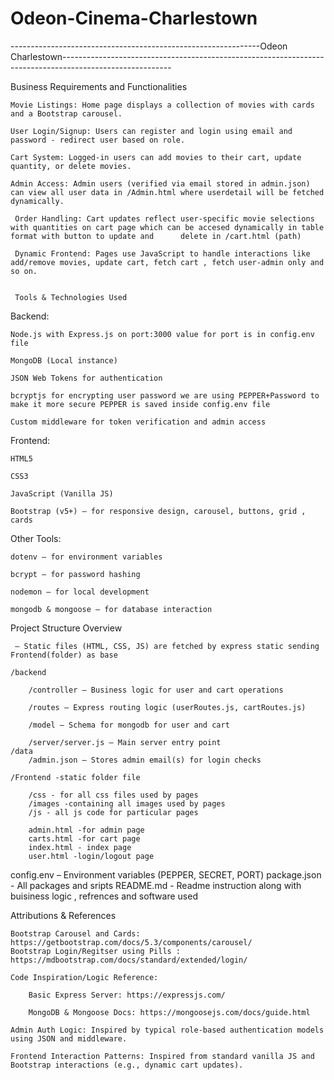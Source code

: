 # Odeon-Cinema-Charlestown
 --------------------------------------------------------------Odeon Charlestown---------------------------------------------------------------------------------------------------------


 Business Requirements and Functionalities

    Movie Listings: Home page displays a collection of movies with cards and a Bootstrap carousel.

    User Login/Signup: Users can register and login using email and password - redirect user based on role.

    Cart System: Logged-in users can add movies to their cart, update quantity, or delete movies.

    Admin Access: Admin users (verified via email stored in admin.json) can view all user data in /Admin.html where userdetail will be fetched dynamically.

     Order Handling: Cart updates reflect user-specific movie selections with quantities on cart page which can be accesed dynamically in table format with button to update and      delete in /cart.html (path)

     Dynamic Frontend: Pages use JavaScript to handle interactions like add/remove movies, update cart, fetch cart , fetch user-admin only and so on.


     Tools & Technologies Used

Backend:

    Node.js with Express.js on port:3000 value for port is in config.env file

    MongoDB (Local instance)

    JSON Web Tokens for authentication

    bcryptjs for encrypting user password we are using PEPPER+Password to make it more secure PEPPER is saved inside config.env file 

    Custom middleware for token verification and admin access

Frontend:

    HTML5

    CSS3

    JavaScript (Vanilla JS)

    Bootstrap (v5+) – for responsive design, carousel, buttons, grid , cards

Other Tools:

    dotenv – for environment variables

    bcrypt – for password hashing

    nodemon – for local development

    mongodb & mongoose – for database interaction

Project Structure Overview

     – Static files (HTML, CSS, JS) are fetched by express static sending Frontend(folder) as base 

    /backend

        /controller – Business logic for user and cart operations

        /routes – Express routing logic (userRoutes.js, cartRoutes.js)

        /model – Schema for mongodb for user and cart

        /server/server.js – Main server entry point
    /data
        /admin.json – Stores admin email(s) for login checks

    /Frontend -static folder file 

        /css - for all css files used by pages
        /images -containing all images used by pages
        /js - all js code for particular pages

        admin.html -for admin page
        carts.html -for cart page 
        index.html - index page 
        user.html -login/logout page 

   config.env – Environment variables (PEPPER, SECRET, PORT)
   package.json - All packages and sripts 
   README.md  - Readme instruction along with buisiness logic , refrences and software used 


   Attributions & References

    Bootstrap Carousel and Cards: https://getbootstrap.com/docs/5.3/components/carousel/
    Bootstrap Login/Regitser using Pills : https://mdbootstrap.com/docs/standard/extended/login/ 

    Code Inspiration/Logic Reference:

        Basic Express Server: https://expressjs.com/

        MongoDB & Mongoose Docs: https://mongoosejs.com/docs/guide.html

    Admin Auth Logic: Inspired by typical role-based authentication models using JSON and middleware. 

    Frontend Interaction Patterns: Inspired from standard vanilla JS and Bootstrap interactions (e.g., dynamic cart updates).

